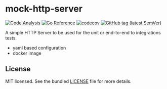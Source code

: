 # mock-http-server

[![Code Analysis](https://github.com/sv-tools/mock-http-server/actions/workflows/checks.yaml/badge.svg)](https://github.com/sv-tools/mock-http-server/actions/workflows/checks.yaml)
[![Go Reference](https://pkg.go.dev/badge/github.com/sv-tools/mock-http-server.svg)](https://pkg.go.dev/github.com/sv-tools/mock-http-server)
[![codecov](https://codecov.io/gh/sv-tools/mock-http-server/branch/main/graph/badge.svg?token=0XVOTDR1CW)](https://codecov.io/gh/sv-tools/mock-http-server)
[![GitHub tag (latest SemVer)](https://img.shields.io/github/v/tag/sv-tools/mock-http-server?style=flat)](https://github.com/sv-tools/mock-http-server/releases)

A simple HTTP Server to be used for the unit or end-to-end to integrations tests.
* yaml based configuration
* docker image

## License

MIT licensed. See the bundled [LICENSE](LICENSE) file for more details.
